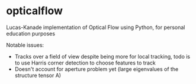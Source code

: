 # opticalflow
Lucas-Kanade implementation of Optical Flow using Python, for personal education purposes

Notable issues:
- Tracks over a field of view despite being more for local tracking, todo is to use Harris corner detection to choose features to track 
- Doesn't account for aperture problem yet (large eigenvalues of the structure tensor A)
